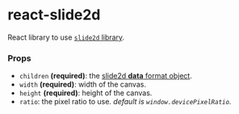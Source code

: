 react-slide2d
=======

React library to use [`slide2d` library](https://github.com/gre/slide2d).

### Props

- `children` **(required)**: the [slide2d **data** format object](https://github.com/gre/slide2d#the-data-format).
- `width` **(required)**: width of the canvas.
- `height` **(required)**: height of the canvas.
- `ratio`: the pixel ratio to use. *default is `window.devicePixelRatio`.*
